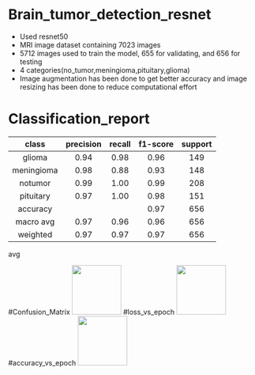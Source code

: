 # Brain_tumor_detection_resnet
* Used resnet50
* MRI image dataset containing 7023 images
* 5712 images used to train the model, 655 for validating, and 656 for testing
* 4 categories(no_tumor,meningioma,pituitary,glioma)
* Image augmentation has been done to get better accuracy and image resizing has been done to reduce computational effort

# Classification_report
|class     |precision|recall|f1-score|support|
|:--------:|:-------:|:----:|:------:|:-----:|
|glioma    |0.94     |0.98  |0.96    |149    |
|meningioma|0.98     |0.88  |0.93    |148    |
|notumor   |0.99     |1.00  |0.99    |208    |
|pituitary |0.97     |1.00  |0.98    |151    |
|accuracy  |         |      |0.97    |656    |
|macro avg |0.97     |0.96  |0.96    |656    |
|weighted  |0.97     |0.97  |0.97    |656    |
avg       

#Confusion_Matrix
<img src="https://github.com/Md-Shahriar-Islam/Brain_tumor_detection_efficient_net_CNN/assets/88028870/e53ebae2-7a0a-41a8-b86b-2cf3e9ea1ea4" width="100" height="100">
#loss_vs_epoch
<img src="https://github.com/Md-Shahriar-Islam/Brain_tumor_detection_efficient_net_CNN/assets/88028870/090246df-ae0c-4a17-b640-fe24bdc86dd2" width="100" height="100">
#accuracy_vs_epoch
<img src="https://github.com/Md-Shahriar-Islam/Brain_tumor_detection_efficient_net_CNN/assets/88028870/fd0cc7e9-1b9a-4a79-a9cf-806674616bfd" width="100" height="100">

